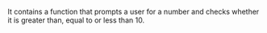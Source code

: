  It contains a function that prompts a user for a number and checks whether it is greater than, equal to or less than 10.

